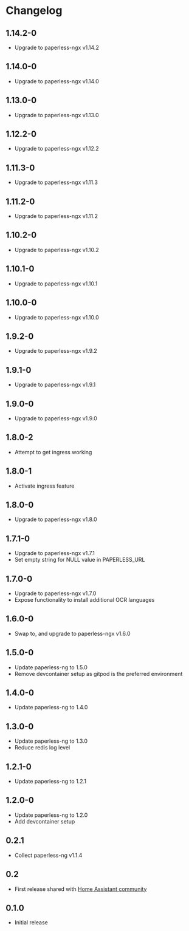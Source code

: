 # Changelog

## 1.14.2-0
- Upgrade to paperless-ngx v1.14.2

## 1.14.0-0
- Upgrade to paperless-ngx v1.14.0

## 1.13.0-0
- Upgrade to paperless-ngx v1.13.0

## 1.12.2-0
- Upgrade to paperless-ngx v1.12.2

## 1.11.3-0
- Upgrade to paperless-ngx v1.11.3

## 1.11.2-0
- Upgrade to paperless-ngx v1.11.2

## 1.10.2-0
- Upgrade to paperless-ngx v1.10.2

## 1.10.1-0
- Upgrade to paperless-ngx v1.10.1

## 1.10.0-0
- Upgrade to paperless-ngx v1.10.0

## 1.9.2-0
- Upgrade to paperless-ngx v1.9.2

## 1.9.1-0
- Upgrade to paperless-ngx v1.9.1

## 1.9.0-0
- Upgrade to paperless-ngx v1.9.0

## 1.8.0-2
- Attempt to get ingress working

## 1.8.0-1
- Activate ingress feature

## 1.8.0-0
- Upgrade to paperless-ngx v1.8.0

## 1.7.1-0
- Upgrade to paperless-ngx v1.7.1
- Set empty string for NULL value in PAPERLESS_URL

## 1.7.0-0
- Upgrade to paperless-ngx v1.7.0
- Expose functionality to install additional OCR languages

## 1.6.0-0
- Swap to, and upgrade to paperless-ngx v1.6.0

## 1.5.0-0
- Update paperless-ng to 1.5.0
- Remove devcontainer setup as gitpod is the preferred environment

## 1.4.0-0
- Update paperless-ng to 1.4.0

## 1.3.0-0
- Update paperless-ng to 1.3.0
- Reduce redis log level

## 1.2.1-0
- Update paperless-ng to 1.2.1

## 1.2.0-0
- Update paperless-ng to 1.2.0
- Add devcontainer setup

## 0.2.1
- Collect paperless-ng v1.1.4

## 0.2
- First release shared with [Home Assistant community](https://community.home-assistant.io/t/paperless-ng-add-on/269335)

## 0.1.0

- Initial release
